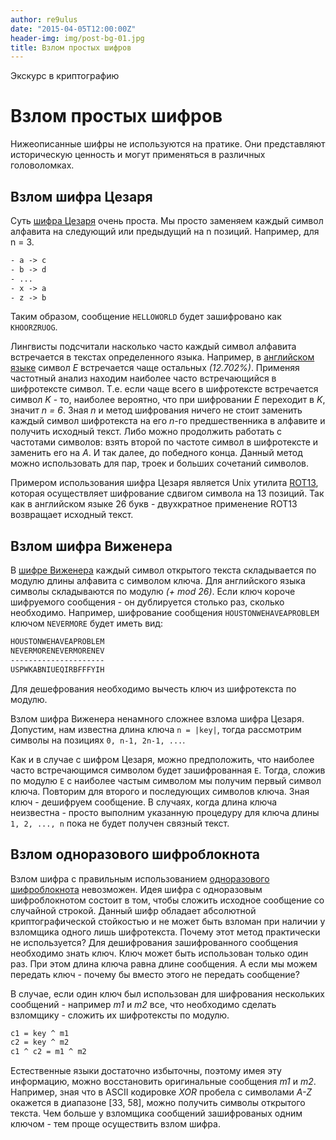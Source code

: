 ```yaml
---
author: re9ulus
date: "2015-04-05T12:00:00Z"
header-img: img/post-bg-01.jpg
title: Взлом простых шифров
---
```


Экскурс в криптографию
<!--more-->

# Взлом простых шифров

Нижеописанные шифры не используются на пратике. Они представляют историческую ценность и могут применяться в различных головоломках.

## Взлом шифра Цезаря

Суть [шифра Цезаря](https://ru.wikipedia.org/wiki/Шифр_Цезаря "Шифр Цезаря") очень проста. Мы просто заменяем каждый символ алфавита на следующий или предыдущий на n позиций. Например, для n = 3.

```perl
- a -> c  
- b -> d  
- ...  
- x -> a  
- z -> b  
```

Таким образом, сообщение `HELLOWORLD` будет зашифровано как `KHOORZRUOG`.

Лингвисты подсчитали насколько часто каждый символ алфавита встречается в текстах определенного языка. Например, в [английском языке](http://en.wikipedia.org/wiki/Letter_frequency "Letter frequency") символ *E* встречается чаще остальных *(12.702%)*. Применяя частотный анализ находим наиболее часто встречающийся в шифротексте символ. Т.е. если чаще всего в шифротексте встречается символ *K* - то, наиболее вероятно, что при шифровании *E* переходит в *K*, значит *n = 6*.
Зная *n* и метод шифрования ничего не стоит заменить каждый символ шифротекста на его *n*-го предшественника в алфавите и получить исходный текст.
Либо можно продолжить работать с частотами символов: взять второй по частоте символ в шифротексте и заменить его на *A*. И так далее, до победного конца.
Данный метод можно использовать для пар, троек и больших сочетаний символов.

Примером использования шифра Цезаря является Unix утилита [ROT13](https://ru.wikipedia.org/wiki/ROT13 "ROT13"), которая осуществляет шифрование сдвигом символа на 13 позиций. Так как в английском языке 26 букв - двухкратное применение ROT13 возвращает исходный текст.

## Взлом шифра Виженера

В [шифре Виженера](https://ru.wikipedia.org/wiki/Шифр_Виженера "Шифр Виженера") каждый символ открытого текста складывается по модулю длины алфавита с символом ключа. Для английского языка символы складываются по модулю *(+ mod 26)*. Если ключ короче шифруемого сообщения - он дублируется столько раз, сколько необходимо. Например, шифрование сообщения `HOUSTONWEHAVEAPROBLEM` ключом `NEVERMORE` будет иметь вид:

```perl
HOUSTONWEHAVEAPROBLEM
NEVERMORENEVERMORENEV
---------------------
USPWKABNIUEQIRBFFFYIH
```

Для дешефрования необходимо вычесть ключ из шифротекста по модулю.

Взлом шифра Виженера ненамного сложнее взлома шифра Цезаря.
Допустим, нам известна длина ключа `n = |key|`, тогда рассмотрим символы на позициях `0, n-1, 2n-1, ...`.

Как и в случае с шифром Цезаря, можно предположить, что наиболее часто встречающимся символом будет зашифрованная `E`. Тогда, сложив по модулю `E` с наиболее частым символом мы получим первый символ ключа. Повторим для второго и последующих символов ключа. Зная ключ - дешифруем сообщение.
В случаях, когда длина ключа неизвестна - просто выполним указанную процедуру для ключа длины `1, 2, ..., n` пока не будет получен связный текст.

## Взлом одноразового шифроблокнота

Взлом шифра с правильным использованием [одноразового шифроблокнота](https://ru.wikipedia.org/wiki/Шифр_Вернама "Одноразовый шифроблокнот") невозможен. Идея шифра с одноразовым шифроблокнотом состоит в том, чтобы сложить исходное сообщение со случайной строкой. Данный шифр обладает абсолютной криптографической стойкостью и не может быть взломан при наличии у взломщика одного лишь шифротекста.
Почему этот метод практически не используется?
Для дешифрования зашифрованного сообщения необходимо знать ключ. Ключ может быть использован только один раз. При этом длина ключа равна длине сообщения.
А если мы можем передать ключ - почему бы вместо этого не передать сообщение?

В случае, если один ключ был использован для шифрования нескольких сообщений - например *m1* и *m2* все, что необходимо сделать взломщику - сложить их шифротексты по модулю.

```perl
c1 = key ^ m1
c2 = key ^ m2
c1 ^ c2 = m1 ^ m2
```

Естественные языки достаточно избыточны, поэтому имея эту информацию, можно восстановить оригинальные сообщения *m1* и *m2*. Например, зная что в ASCII кодировке *XOR* пробела с символами *A-Z* окажется в диапазоне [33, 58], можно получить символы открытого текста. Чем больше у взломщика сообщений зашифрованых одним ключом - тем проще осуществить взлом шифра.

